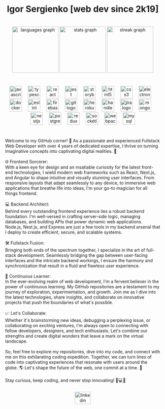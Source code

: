 <h1 align="center">‎‎Igor Sergienko [web dev since 2k19]</h1>

###

<br clear="both">

<div align="center">
  <img src="https://github-readme-stats.vercel.app/api/top-langs?username=spaceholderdjs&locale=en&hide_title=false&layout=compact&card_width=320&langs_count=5&theme=react&hide_border=false&order=2" height="150" alt="languages graph"  />
  <img src="https://github-readme-stats.vercel.app/api?username=spaceholderdjs&hide_title=false&hide_rank=true&show_icons=true&include_all_commits=true&count_private=true&disable_animations=false&theme=react&locale=en&hide_border=false&order=1" height="150" alt="stats graph"  />
  <img src="https://streak-stats.demolab.com?user=spaceholderdjs&locale=en&mode=daily&theme=react&hide_border=false&border_radius=5&order=3" height="150" alt="streak graph"  />
</div>

###

<br clear="both">

<div align="center">
  <img src="https://cdn.jsdelivr.net/gh/devicons/devicon/icons/javascript/javascript-original.svg" height="40" alt="javascript logo"  />
  <img width="12" />
  <img src="https://cdn.jsdelivr.net/gh/devicons/devicon/icons/typescript/typescript-original.svg" height="40" alt="typescript logo"  />
  <img width="12" />
  <img src="https://cdn.jsdelivr.net/gh/devicons/devicon/icons/react/react-original.svg" height="40" alt="react logo"  />
  <img width="12" />
  <img src="https://cdn.jsdelivr.net/gh/devicons/devicon/icons/jest/jest-plain.svg" height="40" alt="jest logo"  />
  <img width="12" />
  <img src="https://cdn.jsdelivr.net/gh/devicons/devicon/icons/storybook/storybook-original.svg" height="40" alt="storybook logo"  />
  <img width="12" />
  <img src="https://cdn.jsdelivr.net/gh/devicons/devicon/icons/html5/html5-original.svg" height="40" alt="html5 logo"  />
  <img width="12" />
  <img src="https://cdn.jsdelivr.net/gh/devicons/devicon/icons/css3/css3-original.svg" height="40" alt="css3 logo"  />
  <img width="12" />
  <img src="https://cdn.jsdelivr.net/gh/devicons/devicon/icons/electron/electron-original.svg" height="40" alt="electron logo"  />
  <img width="12" />
  <img src="https://cdn.jsdelivr.net/gh/devicons/devicon/icons/docker/docker-original.svg" height="40" alt="docker logo"  />
  <img width="12" />
  <img src="https://cdn.jsdelivr.net/gh/devicons/devicon/icons/eslint/eslint-original.svg" height="40" alt="eslint logo"  />
  <img width="12" />
  <img src="https://cdn.jsdelivr.net/gh/devicons/devicon/icons/firebase/firebase-plain.svg" height="40" alt="firebase logo"  />
  <img width="12" />
  <img src="https://cdn.jsdelivr.net/gh/devicons/devicon/icons/git/git-original.svg" height="40" alt="git logo"  />
  <img width="12" />
  <img src="https://cdn.jsdelivr.net/gh/devicons/devicon/icons/heroku/heroku-original.svg" height="40" alt="heroku logo"  />
  <img width="12" />
  <img src="https://cdn.jsdelivr.net/gh/devicons/devicon/icons/handlebars/handlebars-original.svg" height="40" alt="handlebars logo"  />
  <img width="12" />
  <img src="https://cdn.jsdelivr.net/gh/devicons/devicon/icons/jira/jira-original.svg" height="40" alt="jira logo"  />
  <img width="12" />
  <img src="https://cdn.jsdelivr.net/gh/devicons/devicon/icons/mongodb/mongodb-original.svg" height="40" alt="mongodb logo"  />
  <img width="12" />
  <img src="https://cdn.jsdelivr.net/gh/devicons/devicon/icons/nestjs/nestjs-plain.svg" height="40" alt="nestjs logo"  />
  <img width="12" />
  <img src="https://cdn.jsdelivr.net/gh/devicons/devicon/icons/postgresql/postgresql-original.svg" height="40" alt="postgresql logo"  />
  <img width="12" />
  <img src="https://cdn.jsdelivr.net/gh/devicons/devicon/icons/redux/redux-original.svg" height="40" alt="redux logo"  />
  <img width="12" />
  <img src="https://cdn.jsdelivr.net/gh/devicons/devicon/icons/socketio/socketio-original.svg" height="40" alt="socketio logo"  />
  <img width="12" />
  <img src="https://cdn.jsdelivr.net/gh/devicons/devicon/icons/webpack/webpack-original.svg" height="40" alt="webpack logo"  />
  <img width="12" />
  <img src="https://cdn.jsdelivr.net/gh/devicons/devicon/icons/mysql/mysql-original.svg" height="40" alt="mysql logo"  />
</div>

###

<p align="left">‎<br>Welcome to my GitHub corner! 👋 As a passionate and experienced Fullstack Web Developer with over 4 years of dedicated expertise, I thrive on turning imaginative concepts into captivating digital realities. 🚀<br><br>🌐 Frontend Sorcerer:<br>With a keen eye for design and an insatiable curiosity for the latest front-end technologies, I wield modern web frameworks such as React, Next.js, and Angular to shape intuitive and visually stunning user interfaces. From responsive layouts that adapt seamlessly to any device, to immersive web applications that breathe life into ideas, I'm your go-to magician for all things frontend.<br><br>💻 Backend Architect:<br>Behind every outstanding frontend experience lies a robust backend foundation. I'm well-versed in crafting server-side logic, managing databases, and building APIs that power dynamic web applications. Node.js, Nest.js, and Express are just a few tools in my backend arsenal that I deploy to create efficient, secure, and scalable systems.<br><br>🛠️ Fullstack Fusion:<br>Bringing both ends of the spectrum together, I specialize in the art of full-stack development. Seamlessly bridging the gap between user-facing interfaces and the intricate backend workings, I ensure the harmony and synchronization that result in a fluid and flawless user experience.<br><br>🚀 Continuous Learner:<br>In the ever-evolving realm of web development, I'm a fervent believer in the power of continuous learning. My GitHub repositories are a testament to my journey of exploration, experimentation, and growth. Join me as I dive into the latest technologies, share insights, and collaborate on innovative projects that push the boundaries of what's possible.<br><br>📈 Let's Collaborate:<br>Whether it's brainstorming new ideas, debugging a perplexing issue, or collaborating on exciting ventures, I'm always open to connecting with fellow developers, designers, and tech enthusiasts. Let's combine our strengths and create digital wonders that leave a mark on the virtual landscape.<br><br>So, feel free to explore my repositories, dive into my code, and connect with me on this exhilarating coding expedition. Together, we can turn lines of code into captivating experiences that resonate with users around the globe. 🌎 Let's shape the future of the web, one commit at a time. 🌟<br><br>Stay curious, keep coding, and never stop innovating! 🚀💻🎨</p>

###

<div align="center">
  <a href="https://www.linkedin.com/in/space-holder-js/" target="_blank">
    <img src="https://raw.githubusercontent.com/maurodesouza/profile-readme-generator/master/src/assets/icons/social/linkedin/default.svg" width="52" height="40" alt="linkedin logo"  />
  </a>
</div>

###
